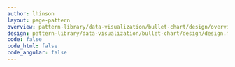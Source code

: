 ```yaml
---
author: lhinson
layout: page-pattern
overview: pattern-library/data-visualization/bullet-chart/design/overview.md
design: pattern-library/data-visualization/bullet-chart/design/design.md
code: false
code_html: false
code_angular: false
---
```

